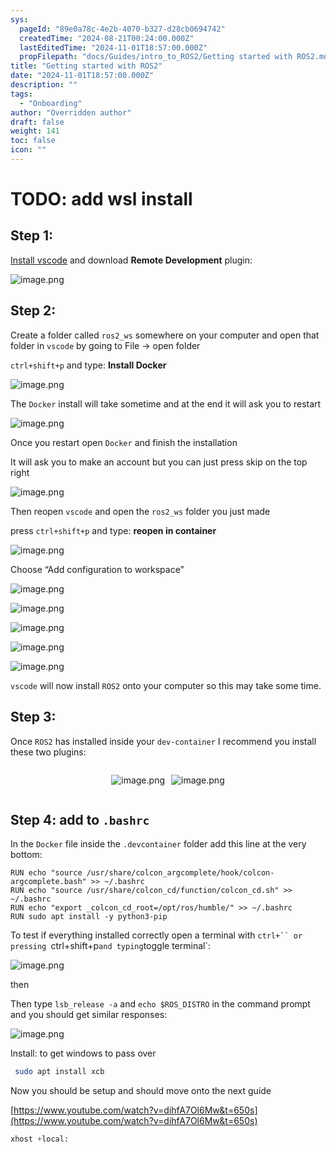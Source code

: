 ```yaml
---
sys:
  pageId: "89e0a78c-4e2b-4070-b327-d28cb0694742"
  createdTime: "2024-08-21T00:24:00.000Z"
  lastEditedTime: "2024-11-01T18:57:00.000Z"
  propFilepath: "docs/Guides/intro_to_ROS2/Getting started with ROS2.md"
title: "Getting started with ROS2"
date: "2024-11-01T18:57:00.000Z"
description: ""
tags:
  - "Onboarding"
author: "Overridden author"
draft: false
weight: 141
toc: false
icon: ""
---
```


# TODO: add wsl install

## Step 1:

[Install vscode](https://code.visualstudio.com/download) and download **Remote Development** plugin:

![image.png](https://prod-files-secure.s3.us-west-2.amazonaws.com/d518164a-d88e-44d1-a4ee-3adb3bd8bce0/efb52993-1881-4a40-b95e-6f020334f022/image.png?X-Amz-Algorithm=AWS4-HMAC-SHA256&X-Amz-Content-Sha256=UNSIGNED-PAYLOAD&X-Amz-Credential=ASIAZI2LB466RP6ZZ5BA%2F20250203%2Fus-west-2%2Fs3%2Faws4_request&X-Amz-Date=20250203T110151Z&X-Amz-Expires=3600&X-Amz-Security-Token=IQoJb3JpZ2luX2VjEPv%2F%2F%2F%2F%2F%2F%2F%2F%2F%2FwEaCXVzLXdlc3QtMiJGMEQCIAPuGkU8zknwC4fDeGz9qPnr9pHtHTwjn1dDLqtUmBQqAiBEgZ587u873pVkFkg7u2GgrMBUrzbXHt2I94KoTi6DaCr%2FAwgUEAAaDDYzNzQyMzE4MzgwNSIMUGxFV8u0%2BlTs%2FawGKtwDNs7G8iusqe3LfbgPXcznpkhUns6EcAQzzsBwBiw59YFmGwW%2BRuGNmzkR%2BFuXA2dN5Jq%2BX3CFdntTEKKfsy6w0LOSkkxnFzLUT%2FF%2BMMFEJWwTYqxRlChpgilLKnaoFrI23RGS8gKMN0BoFjO7JoR4RRjcZhamLAUFdYOGv2Yp49pAQFln4umkYn5xZGMzDIS0IZBSyrws2gI%2B0FWSS5GR1UykcqVP0%2Fc7I%2FOrUn7f9O4smS3AAUK8xeCLHcv9ZMYtxm7bVfQCKU6ieYklB7uNo5r6MqVEeS1mvvWZYGm1RcBHtM39Sb3wB%2FAbVBHSfmpAgh4sqxbr5ChtK3pNCK1M5ooD0ewI9MHuzb5c7InrJXERBsXZDBFSG%2BfCmA6NTxmCB7mNesKKIaANjOp96Uv4hxo3e6cxfNykLH7b47CZwtOyKY7ujOoi6t0aqoyxJ6MbQVU%2BQCxYq%2BZU88G6mH5hz4rtDPodd%2FUGzbQNk8rDP66Wx%2F5CPzlfSkysjSz53IRvhfIePVoXJ33XbKbDM0KvhND6ZXlrg10C2KjpQy%2Bxi%2Bjrmk9klR1BePhVUWBupaP5XkYgnYRY0NqxZpSg5cAu%2Bp72Ycb0n%2FsnnE3DIYOzK5yFRY2gtHnmWDGXXrcw6raCvQY6pgGnkwhTMW%2FmTBCLuowIOjb1eS6hyfwMsGz9VOxM2Rw4FG2zo2mNF3hXzU36zmtoMRWpaQovV%2BpPUxShYUmjjIvWn8e9uHtgLXSTMrMbXHvgmsjS8SqLJqh4Gn259CA7dMDOYxZvDNShbxz0IH3iaHMLzxmhJqzSsKHU4CzZWI9aGHumOLcxtSGMg0Zjarzp2L0edpjRXgTbae%2F4V8Rtho9GAp86fPSm&X-Amz-Signature=d3cd91b77b52e04fa98c24f84204a96ac8599c0d5caa415c2062604c89b9b7f0&X-Amz-SignedHeaders=host&x-id=GetObject)

## Step 2:

Create a folder called `ros2_ws` somewhere on your computer and open that folder in `vscode` by going to File → open folder 

`ctrl+shift+p` and type: **Install Docker**

![image.png](https://prod-files-secure.s3.us-west-2.amazonaws.com/d518164a-d88e-44d1-a4ee-3adb3bd8bce0/2269dc0e-1cd5-47ff-bceb-c04ad9b2eab0/image.png?X-Amz-Algorithm=AWS4-HMAC-SHA256&X-Amz-Content-Sha256=UNSIGNED-PAYLOAD&X-Amz-Credential=ASIAZI2LB466RP6ZZ5BA%2F20250203%2Fus-west-2%2Fs3%2Faws4_request&X-Amz-Date=20250203T110151Z&X-Amz-Expires=3600&X-Amz-Security-Token=IQoJb3JpZ2luX2VjEPv%2F%2F%2F%2F%2F%2F%2F%2F%2F%2FwEaCXVzLXdlc3QtMiJGMEQCIAPuGkU8zknwC4fDeGz9qPnr9pHtHTwjn1dDLqtUmBQqAiBEgZ587u873pVkFkg7u2GgrMBUrzbXHt2I94KoTi6DaCr%2FAwgUEAAaDDYzNzQyMzE4MzgwNSIMUGxFV8u0%2BlTs%2FawGKtwDNs7G8iusqe3LfbgPXcznpkhUns6EcAQzzsBwBiw59YFmGwW%2BRuGNmzkR%2BFuXA2dN5Jq%2BX3CFdntTEKKfsy6w0LOSkkxnFzLUT%2FF%2BMMFEJWwTYqxRlChpgilLKnaoFrI23RGS8gKMN0BoFjO7JoR4RRjcZhamLAUFdYOGv2Yp49pAQFln4umkYn5xZGMzDIS0IZBSyrws2gI%2B0FWSS5GR1UykcqVP0%2Fc7I%2FOrUn7f9O4smS3AAUK8xeCLHcv9ZMYtxm7bVfQCKU6ieYklB7uNo5r6MqVEeS1mvvWZYGm1RcBHtM39Sb3wB%2FAbVBHSfmpAgh4sqxbr5ChtK3pNCK1M5ooD0ewI9MHuzb5c7InrJXERBsXZDBFSG%2BfCmA6NTxmCB7mNesKKIaANjOp96Uv4hxo3e6cxfNykLH7b47CZwtOyKY7ujOoi6t0aqoyxJ6MbQVU%2BQCxYq%2BZU88G6mH5hz4rtDPodd%2FUGzbQNk8rDP66Wx%2F5CPzlfSkysjSz53IRvhfIePVoXJ33XbKbDM0KvhND6ZXlrg10C2KjpQy%2Bxi%2Bjrmk9klR1BePhVUWBupaP5XkYgnYRY0NqxZpSg5cAu%2Bp72Ycb0n%2FsnnE3DIYOzK5yFRY2gtHnmWDGXXrcw6raCvQY6pgGnkwhTMW%2FmTBCLuowIOjb1eS6hyfwMsGz9VOxM2Rw4FG2zo2mNF3hXzU36zmtoMRWpaQovV%2BpPUxShYUmjjIvWn8e9uHtgLXSTMrMbXHvgmsjS8SqLJqh4Gn259CA7dMDOYxZvDNShbxz0IH3iaHMLzxmhJqzSsKHU4CzZWI9aGHumOLcxtSGMg0Zjarzp2L0edpjRXgTbae%2F4V8Rtho9GAp86fPSm&X-Amz-Signature=bca4ff0b98a63f0940b930b422aeb418efcc93d66444ed4a9dc1870e0e8d2828&X-Amz-SignedHeaders=host&x-id=GetObject)

The `Docker` install will take sometime and at the end it will ask you to restart

![image.png](https://prod-files-secure.s3.us-west-2.amazonaws.com/d518164a-d88e-44d1-a4ee-3adb3bd8bce0/ed233f78-be33-4b1f-b89c-9c346c0e961e/image.png?X-Amz-Algorithm=AWS4-HMAC-SHA256&X-Amz-Content-Sha256=UNSIGNED-PAYLOAD&X-Amz-Credential=ASIAZI2LB466RP6ZZ5BA%2F20250203%2Fus-west-2%2Fs3%2Faws4_request&X-Amz-Date=20250203T110151Z&X-Amz-Expires=3600&X-Amz-Security-Token=IQoJb3JpZ2luX2VjEPv%2F%2F%2F%2F%2F%2F%2F%2F%2F%2FwEaCXVzLXdlc3QtMiJGMEQCIAPuGkU8zknwC4fDeGz9qPnr9pHtHTwjn1dDLqtUmBQqAiBEgZ587u873pVkFkg7u2GgrMBUrzbXHt2I94KoTi6DaCr%2FAwgUEAAaDDYzNzQyMzE4MzgwNSIMUGxFV8u0%2BlTs%2FawGKtwDNs7G8iusqe3LfbgPXcznpkhUns6EcAQzzsBwBiw59YFmGwW%2BRuGNmzkR%2BFuXA2dN5Jq%2BX3CFdntTEKKfsy6w0LOSkkxnFzLUT%2FF%2BMMFEJWwTYqxRlChpgilLKnaoFrI23RGS8gKMN0BoFjO7JoR4RRjcZhamLAUFdYOGv2Yp49pAQFln4umkYn5xZGMzDIS0IZBSyrws2gI%2B0FWSS5GR1UykcqVP0%2Fc7I%2FOrUn7f9O4smS3AAUK8xeCLHcv9ZMYtxm7bVfQCKU6ieYklB7uNo5r6MqVEeS1mvvWZYGm1RcBHtM39Sb3wB%2FAbVBHSfmpAgh4sqxbr5ChtK3pNCK1M5ooD0ewI9MHuzb5c7InrJXERBsXZDBFSG%2BfCmA6NTxmCB7mNesKKIaANjOp96Uv4hxo3e6cxfNykLH7b47CZwtOyKY7ujOoi6t0aqoyxJ6MbQVU%2BQCxYq%2BZU88G6mH5hz4rtDPodd%2FUGzbQNk8rDP66Wx%2F5CPzlfSkysjSz53IRvhfIePVoXJ33XbKbDM0KvhND6ZXlrg10C2KjpQy%2Bxi%2Bjrmk9klR1BePhVUWBupaP5XkYgnYRY0NqxZpSg5cAu%2Bp72Ycb0n%2FsnnE3DIYOzK5yFRY2gtHnmWDGXXrcw6raCvQY6pgGnkwhTMW%2FmTBCLuowIOjb1eS6hyfwMsGz9VOxM2Rw4FG2zo2mNF3hXzU36zmtoMRWpaQovV%2BpPUxShYUmjjIvWn8e9uHtgLXSTMrMbXHvgmsjS8SqLJqh4Gn259CA7dMDOYxZvDNShbxz0IH3iaHMLzxmhJqzSsKHU4CzZWI9aGHumOLcxtSGMg0Zjarzp2L0edpjRXgTbae%2F4V8Rtho9GAp86fPSm&X-Amz-Signature=5cb273dc63710305e89ad88a776917c219e7faab9c4c489bb4dbff6f16820f97&X-Amz-SignedHeaders=host&x-id=GetObject)

Once you restart open `Docker` and finish the installation

It will ask you to make an account but you can just press skip on the top right

![image.png](https://prod-files-secure.s3.us-west-2.amazonaws.com/d518164a-d88e-44d1-a4ee-3adb3bd8bce0/21010ad9-1659-4fd9-9f59-9932a09b2a3d/image.png?X-Amz-Algorithm=AWS4-HMAC-SHA256&X-Amz-Content-Sha256=UNSIGNED-PAYLOAD&X-Amz-Credential=ASIAZI2LB466RP6ZZ5BA%2F20250203%2Fus-west-2%2Fs3%2Faws4_request&X-Amz-Date=20250203T110151Z&X-Amz-Expires=3600&X-Amz-Security-Token=IQoJb3JpZ2luX2VjEPv%2F%2F%2F%2F%2F%2F%2F%2F%2F%2FwEaCXVzLXdlc3QtMiJGMEQCIAPuGkU8zknwC4fDeGz9qPnr9pHtHTwjn1dDLqtUmBQqAiBEgZ587u873pVkFkg7u2GgrMBUrzbXHt2I94KoTi6DaCr%2FAwgUEAAaDDYzNzQyMzE4MzgwNSIMUGxFV8u0%2BlTs%2FawGKtwDNs7G8iusqe3LfbgPXcznpkhUns6EcAQzzsBwBiw59YFmGwW%2BRuGNmzkR%2BFuXA2dN5Jq%2BX3CFdntTEKKfsy6w0LOSkkxnFzLUT%2FF%2BMMFEJWwTYqxRlChpgilLKnaoFrI23RGS8gKMN0BoFjO7JoR4RRjcZhamLAUFdYOGv2Yp49pAQFln4umkYn5xZGMzDIS0IZBSyrws2gI%2B0FWSS5GR1UykcqVP0%2Fc7I%2FOrUn7f9O4smS3AAUK8xeCLHcv9ZMYtxm7bVfQCKU6ieYklB7uNo5r6MqVEeS1mvvWZYGm1RcBHtM39Sb3wB%2FAbVBHSfmpAgh4sqxbr5ChtK3pNCK1M5ooD0ewI9MHuzb5c7InrJXERBsXZDBFSG%2BfCmA6NTxmCB7mNesKKIaANjOp96Uv4hxo3e6cxfNykLH7b47CZwtOyKY7ujOoi6t0aqoyxJ6MbQVU%2BQCxYq%2BZU88G6mH5hz4rtDPodd%2FUGzbQNk8rDP66Wx%2F5CPzlfSkysjSz53IRvhfIePVoXJ33XbKbDM0KvhND6ZXlrg10C2KjpQy%2Bxi%2Bjrmk9klR1BePhVUWBupaP5XkYgnYRY0NqxZpSg5cAu%2Bp72Ycb0n%2FsnnE3DIYOzK5yFRY2gtHnmWDGXXrcw6raCvQY6pgGnkwhTMW%2FmTBCLuowIOjb1eS6hyfwMsGz9VOxM2Rw4FG2zo2mNF3hXzU36zmtoMRWpaQovV%2BpPUxShYUmjjIvWn8e9uHtgLXSTMrMbXHvgmsjS8SqLJqh4Gn259CA7dMDOYxZvDNShbxz0IH3iaHMLzxmhJqzSsKHU4CzZWI9aGHumOLcxtSGMg0Zjarzp2L0edpjRXgTbae%2F4V8Rtho9GAp86fPSm&X-Amz-Signature=bc60af27531266c327df9a6f4f8c31e823ee8a26f366520412549a3f899d0a8c&X-Amz-SignedHeaders=host&x-id=GetObject)

Then reopen `vscode` and open the `ros2_ws` folder you just made

press `ctrl+shift+p` and type: **reopen in container**

![image.png](https://prod-files-secure.s3.us-west-2.amazonaws.com/d518164a-d88e-44d1-a4ee-3adb3bd8bce0/4e93b8c2-41ad-488c-8095-c74205196118/image.png?X-Amz-Algorithm=AWS4-HMAC-SHA256&X-Amz-Content-Sha256=UNSIGNED-PAYLOAD&X-Amz-Credential=ASIAZI2LB466RP6ZZ5BA%2F20250203%2Fus-west-2%2Fs3%2Faws4_request&X-Amz-Date=20250203T110151Z&X-Amz-Expires=3600&X-Amz-Security-Token=IQoJb3JpZ2luX2VjEPv%2F%2F%2F%2F%2F%2F%2F%2F%2F%2FwEaCXVzLXdlc3QtMiJGMEQCIAPuGkU8zknwC4fDeGz9qPnr9pHtHTwjn1dDLqtUmBQqAiBEgZ587u873pVkFkg7u2GgrMBUrzbXHt2I94KoTi6DaCr%2FAwgUEAAaDDYzNzQyMzE4MzgwNSIMUGxFV8u0%2BlTs%2FawGKtwDNs7G8iusqe3LfbgPXcznpkhUns6EcAQzzsBwBiw59YFmGwW%2BRuGNmzkR%2BFuXA2dN5Jq%2BX3CFdntTEKKfsy6w0LOSkkxnFzLUT%2FF%2BMMFEJWwTYqxRlChpgilLKnaoFrI23RGS8gKMN0BoFjO7JoR4RRjcZhamLAUFdYOGv2Yp49pAQFln4umkYn5xZGMzDIS0IZBSyrws2gI%2B0FWSS5GR1UykcqVP0%2Fc7I%2FOrUn7f9O4smS3AAUK8xeCLHcv9ZMYtxm7bVfQCKU6ieYklB7uNo5r6MqVEeS1mvvWZYGm1RcBHtM39Sb3wB%2FAbVBHSfmpAgh4sqxbr5ChtK3pNCK1M5ooD0ewI9MHuzb5c7InrJXERBsXZDBFSG%2BfCmA6NTxmCB7mNesKKIaANjOp96Uv4hxo3e6cxfNykLH7b47CZwtOyKY7ujOoi6t0aqoyxJ6MbQVU%2BQCxYq%2BZU88G6mH5hz4rtDPodd%2FUGzbQNk8rDP66Wx%2F5CPzlfSkysjSz53IRvhfIePVoXJ33XbKbDM0KvhND6ZXlrg10C2KjpQy%2Bxi%2Bjrmk9klR1BePhVUWBupaP5XkYgnYRY0NqxZpSg5cAu%2Bp72Ycb0n%2FsnnE3DIYOzK5yFRY2gtHnmWDGXXrcw6raCvQY6pgGnkwhTMW%2FmTBCLuowIOjb1eS6hyfwMsGz9VOxM2Rw4FG2zo2mNF3hXzU36zmtoMRWpaQovV%2BpPUxShYUmjjIvWn8e9uHtgLXSTMrMbXHvgmsjS8SqLJqh4Gn259CA7dMDOYxZvDNShbxz0IH3iaHMLzxmhJqzSsKHU4CzZWI9aGHumOLcxtSGMg0Zjarzp2L0edpjRXgTbae%2F4V8Rtho9GAp86fPSm&X-Amz-Signature=dc6afc6cfe0254a43b890a2608a64876d177d923ab36fd2fb2c032dbfd816ec2&X-Amz-SignedHeaders=host&x-id=GetObject)

Choose “Add configuration to workspace”

![image.png](https://prod-files-secure.s3.us-west-2.amazonaws.com/d518164a-d88e-44d1-a4ee-3adb3bd8bce0/9560b282-5060-4989-ba37-97e7b2c22476/image.png?X-Amz-Algorithm=AWS4-HMAC-SHA256&X-Amz-Content-Sha256=UNSIGNED-PAYLOAD&X-Amz-Credential=ASIAZI2LB466RP6ZZ5BA%2F20250203%2Fus-west-2%2Fs3%2Faws4_request&X-Amz-Date=20250203T110151Z&X-Amz-Expires=3600&X-Amz-Security-Token=IQoJb3JpZ2luX2VjEPv%2F%2F%2F%2F%2F%2F%2F%2F%2F%2FwEaCXVzLXdlc3QtMiJGMEQCIAPuGkU8zknwC4fDeGz9qPnr9pHtHTwjn1dDLqtUmBQqAiBEgZ587u873pVkFkg7u2GgrMBUrzbXHt2I94KoTi6DaCr%2FAwgUEAAaDDYzNzQyMzE4MzgwNSIMUGxFV8u0%2BlTs%2FawGKtwDNs7G8iusqe3LfbgPXcznpkhUns6EcAQzzsBwBiw59YFmGwW%2BRuGNmzkR%2BFuXA2dN5Jq%2BX3CFdntTEKKfsy6w0LOSkkxnFzLUT%2FF%2BMMFEJWwTYqxRlChpgilLKnaoFrI23RGS8gKMN0BoFjO7JoR4RRjcZhamLAUFdYOGv2Yp49pAQFln4umkYn5xZGMzDIS0IZBSyrws2gI%2B0FWSS5GR1UykcqVP0%2Fc7I%2FOrUn7f9O4smS3AAUK8xeCLHcv9ZMYtxm7bVfQCKU6ieYklB7uNo5r6MqVEeS1mvvWZYGm1RcBHtM39Sb3wB%2FAbVBHSfmpAgh4sqxbr5ChtK3pNCK1M5ooD0ewI9MHuzb5c7InrJXERBsXZDBFSG%2BfCmA6NTxmCB7mNesKKIaANjOp96Uv4hxo3e6cxfNykLH7b47CZwtOyKY7ujOoi6t0aqoyxJ6MbQVU%2BQCxYq%2BZU88G6mH5hz4rtDPodd%2FUGzbQNk8rDP66Wx%2F5CPzlfSkysjSz53IRvhfIePVoXJ33XbKbDM0KvhND6ZXlrg10C2KjpQy%2Bxi%2Bjrmk9klR1BePhVUWBupaP5XkYgnYRY0NqxZpSg5cAu%2Bp72Ycb0n%2FsnnE3DIYOzK5yFRY2gtHnmWDGXXrcw6raCvQY6pgGnkwhTMW%2FmTBCLuowIOjb1eS6hyfwMsGz9VOxM2Rw4FG2zo2mNF3hXzU36zmtoMRWpaQovV%2BpPUxShYUmjjIvWn8e9uHtgLXSTMrMbXHvgmsjS8SqLJqh4Gn259CA7dMDOYxZvDNShbxz0IH3iaHMLzxmhJqzSsKHU4CzZWI9aGHumOLcxtSGMg0Zjarzp2L0edpjRXgTbae%2F4V8Rtho9GAp86fPSm&X-Amz-Signature=d1fb095fe3066a399d22ac9804f1ba4fd628333198375e99cb4c1aadeaa27bbf&X-Amz-SignedHeaders=host&x-id=GetObject)

![image.png](https://prod-files-secure.s3.us-west-2.amazonaws.com/d518164a-d88e-44d1-a4ee-3adb3bd8bce0/2ee63f81-886b-48e8-a553-dc6e5eac99e4/image.png?X-Amz-Algorithm=AWS4-HMAC-SHA256&X-Amz-Content-Sha256=UNSIGNED-PAYLOAD&X-Amz-Credential=ASIAZI2LB466RP6ZZ5BA%2F20250203%2Fus-west-2%2Fs3%2Faws4_request&X-Amz-Date=20250203T110151Z&X-Amz-Expires=3600&X-Amz-Security-Token=IQoJb3JpZ2luX2VjEPv%2F%2F%2F%2F%2F%2F%2F%2F%2F%2FwEaCXVzLXdlc3QtMiJGMEQCIAPuGkU8zknwC4fDeGz9qPnr9pHtHTwjn1dDLqtUmBQqAiBEgZ587u873pVkFkg7u2GgrMBUrzbXHt2I94KoTi6DaCr%2FAwgUEAAaDDYzNzQyMzE4MzgwNSIMUGxFV8u0%2BlTs%2FawGKtwDNs7G8iusqe3LfbgPXcznpkhUns6EcAQzzsBwBiw59YFmGwW%2BRuGNmzkR%2BFuXA2dN5Jq%2BX3CFdntTEKKfsy6w0LOSkkxnFzLUT%2FF%2BMMFEJWwTYqxRlChpgilLKnaoFrI23RGS8gKMN0BoFjO7JoR4RRjcZhamLAUFdYOGv2Yp49pAQFln4umkYn5xZGMzDIS0IZBSyrws2gI%2B0FWSS5GR1UykcqVP0%2Fc7I%2FOrUn7f9O4smS3AAUK8xeCLHcv9ZMYtxm7bVfQCKU6ieYklB7uNo5r6MqVEeS1mvvWZYGm1RcBHtM39Sb3wB%2FAbVBHSfmpAgh4sqxbr5ChtK3pNCK1M5ooD0ewI9MHuzb5c7InrJXERBsXZDBFSG%2BfCmA6NTxmCB7mNesKKIaANjOp96Uv4hxo3e6cxfNykLH7b47CZwtOyKY7ujOoi6t0aqoyxJ6MbQVU%2BQCxYq%2BZU88G6mH5hz4rtDPodd%2FUGzbQNk8rDP66Wx%2F5CPzlfSkysjSz53IRvhfIePVoXJ33XbKbDM0KvhND6ZXlrg10C2KjpQy%2Bxi%2Bjrmk9klR1BePhVUWBupaP5XkYgnYRY0NqxZpSg5cAu%2Bp72Ycb0n%2FsnnE3DIYOzK5yFRY2gtHnmWDGXXrcw6raCvQY6pgGnkwhTMW%2FmTBCLuowIOjb1eS6hyfwMsGz9VOxM2Rw4FG2zo2mNF3hXzU36zmtoMRWpaQovV%2BpPUxShYUmjjIvWn8e9uHtgLXSTMrMbXHvgmsjS8SqLJqh4Gn259CA7dMDOYxZvDNShbxz0IH3iaHMLzxmhJqzSsKHU4CzZWI9aGHumOLcxtSGMg0Zjarzp2L0edpjRXgTbae%2F4V8Rtho9GAp86fPSm&X-Amz-Signature=89e30ae474f53d5d0c8dff26392709ce1c6cc26741ca6018a442c28bb9994824&X-Amz-SignedHeaders=host&x-id=GetObject)

![image.png](https://prod-files-secure.s3.us-west-2.amazonaws.com/d518164a-d88e-44d1-a4ee-3adb3bd8bce0/ae1580b2-b048-407e-aed9-b584224a7a04/image.png?X-Amz-Algorithm=AWS4-HMAC-SHA256&X-Amz-Content-Sha256=UNSIGNED-PAYLOAD&X-Amz-Credential=ASIAZI2LB466RP6ZZ5BA%2F20250203%2Fus-west-2%2Fs3%2Faws4_request&X-Amz-Date=20250203T110151Z&X-Amz-Expires=3600&X-Amz-Security-Token=IQoJb3JpZ2luX2VjEPv%2F%2F%2F%2F%2F%2F%2F%2F%2F%2FwEaCXVzLXdlc3QtMiJGMEQCIAPuGkU8zknwC4fDeGz9qPnr9pHtHTwjn1dDLqtUmBQqAiBEgZ587u873pVkFkg7u2GgrMBUrzbXHt2I94KoTi6DaCr%2FAwgUEAAaDDYzNzQyMzE4MzgwNSIMUGxFV8u0%2BlTs%2FawGKtwDNs7G8iusqe3LfbgPXcznpkhUns6EcAQzzsBwBiw59YFmGwW%2BRuGNmzkR%2BFuXA2dN5Jq%2BX3CFdntTEKKfsy6w0LOSkkxnFzLUT%2FF%2BMMFEJWwTYqxRlChpgilLKnaoFrI23RGS8gKMN0BoFjO7JoR4RRjcZhamLAUFdYOGv2Yp49pAQFln4umkYn5xZGMzDIS0IZBSyrws2gI%2B0FWSS5GR1UykcqVP0%2Fc7I%2FOrUn7f9O4smS3AAUK8xeCLHcv9ZMYtxm7bVfQCKU6ieYklB7uNo5r6MqVEeS1mvvWZYGm1RcBHtM39Sb3wB%2FAbVBHSfmpAgh4sqxbr5ChtK3pNCK1M5ooD0ewI9MHuzb5c7InrJXERBsXZDBFSG%2BfCmA6NTxmCB7mNesKKIaANjOp96Uv4hxo3e6cxfNykLH7b47CZwtOyKY7ujOoi6t0aqoyxJ6MbQVU%2BQCxYq%2BZU88G6mH5hz4rtDPodd%2FUGzbQNk8rDP66Wx%2F5CPzlfSkysjSz53IRvhfIePVoXJ33XbKbDM0KvhND6ZXlrg10C2KjpQy%2Bxi%2Bjrmk9klR1BePhVUWBupaP5XkYgnYRY0NqxZpSg5cAu%2Bp72Ycb0n%2FsnnE3DIYOzK5yFRY2gtHnmWDGXXrcw6raCvQY6pgGnkwhTMW%2FmTBCLuowIOjb1eS6hyfwMsGz9VOxM2Rw4FG2zo2mNF3hXzU36zmtoMRWpaQovV%2BpPUxShYUmjjIvWn8e9uHtgLXSTMrMbXHvgmsjS8SqLJqh4Gn259CA7dMDOYxZvDNShbxz0IH3iaHMLzxmhJqzSsKHU4CzZWI9aGHumOLcxtSGMg0Zjarzp2L0edpjRXgTbae%2F4V8Rtho9GAp86fPSm&X-Amz-Signature=3bdc0e3332ff5367b18664071eadb113d6d0886ea6a9595d3d0250b5953cb53d&X-Amz-SignedHeaders=host&x-id=GetObject)

![image.png](https://prod-files-secure.s3.us-west-2.amazonaws.com/d518164a-d88e-44d1-a4ee-3adb3bd8bce0/53255b28-f75e-430f-b9e3-c0ac8577e42b/image.png?X-Amz-Algorithm=AWS4-HMAC-SHA256&X-Amz-Content-Sha256=UNSIGNED-PAYLOAD&X-Amz-Credential=ASIAZI2LB466RP6ZZ5BA%2F20250203%2Fus-west-2%2Fs3%2Faws4_request&X-Amz-Date=20250203T110151Z&X-Amz-Expires=3600&X-Amz-Security-Token=IQoJb3JpZ2luX2VjEPv%2F%2F%2F%2F%2F%2F%2F%2F%2F%2FwEaCXVzLXdlc3QtMiJGMEQCIAPuGkU8zknwC4fDeGz9qPnr9pHtHTwjn1dDLqtUmBQqAiBEgZ587u873pVkFkg7u2GgrMBUrzbXHt2I94KoTi6DaCr%2FAwgUEAAaDDYzNzQyMzE4MzgwNSIMUGxFV8u0%2BlTs%2FawGKtwDNs7G8iusqe3LfbgPXcznpkhUns6EcAQzzsBwBiw59YFmGwW%2BRuGNmzkR%2BFuXA2dN5Jq%2BX3CFdntTEKKfsy6w0LOSkkxnFzLUT%2FF%2BMMFEJWwTYqxRlChpgilLKnaoFrI23RGS8gKMN0BoFjO7JoR4RRjcZhamLAUFdYOGv2Yp49pAQFln4umkYn5xZGMzDIS0IZBSyrws2gI%2B0FWSS5GR1UykcqVP0%2Fc7I%2FOrUn7f9O4smS3AAUK8xeCLHcv9ZMYtxm7bVfQCKU6ieYklB7uNo5r6MqVEeS1mvvWZYGm1RcBHtM39Sb3wB%2FAbVBHSfmpAgh4sqxbr5ChtK3pNCK1M5ooD0ewI9MHuzb5c7InrJXERBsXZDBFSG%2BfCmA6NTxmCB7mNesKKIaANjOp96Uv4hxo3e6cxfNykLH7b47CZwtOyKY7ujOoi6t0aqoyxJ6MbQVU%2BQCxYq%2BZU88G6mH5hz4rtDPodd%2FUGzbQNk8rDP66Wx%2F5CPzlfSkysjSz53IRvhfIePVoXJ33XbKbDM0KvhND6ZXlrg10C2KjpQy%2Bxi%2Bjrmk9klR1BePhVUWBupaP5XkYgnYRY0NqxZpSg5cAu%2Bp72Ycb0n%2FsnnE3DIYOzK5yFRY2gtHnmWDGXXrcw6raCvQY6pgGnkwhTMW%2FmTBCLuowIOjb1eS6hyfwMsGz9VOxM2Rw4FG2zo2mNF3hXzU36zmtoMRWpaQovV%2BpPUxShYUmjjIvWn8e9uHtgLXSTMrMbXHvgmsjS8SqLJqh4Gn259CA7dMDOYxZvDNShbxz0IH3iaHMLzxmhJqzSsKHU4CzZWI9aGHumOLcxtSGMg0Zjarzp2L0edpjRXgTbae%2F4V8Rtho9GAp86fPSm&X-Amz-Signature=f94d64c3138427a5ea8cdfd2a3f30ec4f4b91f6a7530f314a19cc18fd871bd71&X-Amz-SignedHeaders=host&x-id=GetObject)

![image.png](https://prod-files-secure.s3.us-west-2.amazonaws.com/d518164a-d88e-44d1-a4ee-3adb3bd8bce0/7c562767-5af9-4ffb-97d1-327bcdf4ee00/image.png?X-Amz-Algorithm=AWS4-HMAC-SHA256&X-Amz-Content-Sha256=UNSIGNED-PAYLOAD&X-Amz-Credential=ASIAZI2LB466RP6ZZ5BA%2F20250203%2Fus-west-2%2Fs3%2Faws4_request&X-Amz-Date=20250203T110151Z&X-Amz-Expires=3600&X-Amz-Security-Token=IQoJb3JpZ2luX2VjEPv%2F%2F%2F%2F%2F%2F%2F%2F%2F%2FwEaCXVzLXdlc3QtMiJGMEQCIAPuGkU8zknwC4fDeGz9qPnr9pHtHTwjn1dDLqtUmBQqAiBEgZ587u873pVkFkg7u2GgrMBUrzbXHt2I94KoTi6DaCr%2FAwgUEAAaDDYzNzQyMzE4MzgwNSIMUGxFV8u0%2BlTs%2FawGKtwDNs7G8iusqe3LfbgPXcznpkhUns6EcAQzzsBwBiw59YFmGwW%2BRuGNmzkR%2BFuXA2dN5Jq%2BX3CFdntTEKKfsy6w0LOSkkxnFzLUT%2FF%2BMMFEJWwTYqxRlChpgilLKnaoFrI23RGS8gKMN0BoFjO7JoR4RRjcZhamLAUFdYOGv2Yp49pAQFln4umkYn5xZGMzDIS0IZBSyrws2gI%2B0FWSS5GR1UykcqVP0%2Fc7I%2FOrUn7f9O4smS3AAUK8xeCLHcv9ZMYtxm7bVfQCKU6ieYklB7uNo5r6MqVEeS1mvvWZYGm1RcBHtM39Sb3wB%2FAbVBHSfmpAgh4sqxbr5ChtK3pNCK1M5ooD0ewI9MHuzb5c7InrJXERBsXZDBFSG%2BfCmA6NTxmCB7mNesKKIaANjOp96Uv4hxo3e6cxfNykLH7b47CZwtOyKY7ujOoi6t0aqoyxJ6MbQVU%2BQCxYq%2BZU88G6mH5hz4rtDPodd%2FUGzbQNk8rDP66Wx%2F5CPzlfSkysjSz53IRvhfIePVoXJ33XbKbDM0KvhND6ZXlrg10C2KjpQy%2Bxi%2Bjrmk9klR1BePhVUWBupaP5XkYgnYRY0NqxZpSg5cAu%2Bp72Ycb0n%2FsnnE3DIYOzK5yFRY2gtHnmWDGXXrcw6raCvQY6pgGnkwhTMW%2FmTBCLuowIOjb1eS6hyfwMsGz9VOxM2Rw4FG2zo2mNF3hXzU36zmtoMRWpaQovV%2BpPUxShYUmjjIvWn8e9uHtgLXSTMrMbXHvgmsjS8SqLJqh4Gn259CA7dMDOYxZvDNShbxz0IH3iaHMLzxmhJqzSsKHU4CzZWI9aGHumOLcxtSGMg0Zjarzp2L0edpjRXgTbae%2F4V8Rtho9GAp86fPSm&X-Amz-Signature=413a0d47ff77515e9e0454c1698f9b102bf6277f0906fd0752ff9f243676edbc&X-Amz-SignedHeaders=host&x-id=GetObject)

`vscode` will now install `ROS2` onto your computer so this may take some time.

## Step 3:

Once `ROS2` has installed inside your `dev-container` I recommend you install these two plugins:

<div style="display: flex;flex-direction: row; column-gap:10px; max-width: 630px;justify-content: center;">
<div>

![image.png](https://prod-files-secure.s3.us-west-2.amazonaws.com/d518164a-d88e-44d1-a4ee-3adb3bd8bce0/3fc3d550-5a54-4ba1-ba6b-faa01cdb7369/image.png?X-Amz-Algorithm=AWS4-HMAC-SHA256&X-Amz-Content-Sha256=UNSIGNED-PAYLOAD&X-Amz-Credential=ASIAZI2LB4665VB2DXKW%2F20250203%2Fus-west-2%2Fs3%2Faws4_request&X-Amz-Date=20250203T110153Z&X-Amz-Expires=3600&X-Amz-Security-Token=IQoJb3JpZ2luX2VjEPv%2F%2F%2F%2F%2F%2F%2F%2F%2F%2FwEaCXVzLXdlc3QtMiJHMEUCICc5v0Gy9U%2BsEb5KQWOw7WiDwT0JidJg%2FVaQD9l9b5YZAiEAgswVZBvSd%2FJi6L7nPDjzeo7SsjXqfubSvSKcQxZjLhgq%2FwMIFBAAGgw2Mzc0MjMxODM4MDUiDFLcCDxnxcPcIQ%2F85yrcA9Q7eE%2FvMmRWPYUWsys43muu%2F21lWHmYImHpleWNvBXPo76%2FTzos4GRqG8wY8Bbmc0DBkFO7mVaN1EuA%2BIN41fzS6WeqCRcTkXE1CzqXT5CBPknPk3CMLUJsNJwlySJ2SU7Q0cRYDYegzkPzJpO%2FmCeuYIErd0NdyApg3URs0MlKjt%2FAeiCgB7Hq8JHhTQF8rzOIrBXCqF5q4yuoQQxpbNKzISs2Ecy%2BTHp9pTh8rrf2KRnjGR%2FaJ7v0ClH5S4HfYL4THXcAXCND%2ByfRhymYt%2Boz4cdCWyxiX%2F2qVIT9hrjDMmCiG1cVwBCbDVs0FHSO71gyhblLGlOwgnovq8r9XYy7Bqn7xnihoKY9ePbneUKP9yX0pX16RWb2kD%2BCcbu0iHOEOVcsSjIgNV5GhWosWFsQkTA9b%2BFcWDW2YIVd%2BMAQnGrPViWvY63tbX9XNQuOVpzaQAjjkOO89gh%2Fn%2Bdz9LPefM3d47yk92gyI%2BxKQevTm%2BEn0nNh4M50HY8aM%2FAGRdnLRZL02aU%2FVzqOGVAvDCHSCPC82ylerUkvYMXTWeblQ4CdlBtX4PyohpnuVso84QulbbQB7gcnf5lmoUlCcraek6hgAmoMimCb6zb9%2FArzlD0xXVknn5XZkV2ZMJ62gr0GOqUB6qa0zfwwIbdJ226OuTDLgvo0NdcydyjMjuG%2Bvb0TB91sFm%2FZdlFcG0RRdTKLIuhOgCQw%2FEk1D2dH2ogNKWE3Tzha7oQH0PYc%2Flc7n56d9g%2FyiZlBcuUZrkXpt8jxGKWDO8WXxsN6bJTcq1oYc0aEjBr15QFKjx7q%2FrM7G3UazEsNsoVhm3L6Jh1jODP4xD4H6TuFp9Iw8fA%2BZisW0R4LsOOolDVJ&X-Amz-Signature=c7a14f1543ca7b9760e03969821a0597e8d39256680c3d5942316257477ff8a6&X-Amz-SignedHeaders=host&x-id=GetObject)

</div>
<div>

![image.png](https://prod-files-secure.s3.us-west-2.amazonaws.com/d518164a-d88e-44d1-a4ee-3adb3bd8bce0/d994cc66-13c2-4093-a5a3-f84cf4601a82/image.png?X-Amz-Algorithm=AWS4-HMAC-SHA256&X-Amz-Content-Sha256=UNSIGNED-PAYLOAD&X-Amz-Credential=ASIAZI2LB4666TYDU23F%2F20250203%2Fus-west-2%2Fs3%2Faws4_request&X-Amz-Date=20250203T110154Z&X-Amz-Expires=3600&X-Amz-Security-Token=IQoJb3JpZ2luX2VjEPv%2F%2F%2F%2F%2F%2F%2F%2F%2F%2FwEaCXVzLXdlc3QtMiJIMEYCIQDbCrbEOC9HcMS5yhNy7fBvvSX98%2Fzh4VkqjEVS3QsFOQIhAOYuFdAvhv%2FGGwZHu8DQcmyGnvGjciaPt2WAP8FJ8ZVXKv8DCBQQABoMNjM3NDIzMTgzODA1Igy7f9lD%2BrINCWoASUsq3AP1D7buUZLFbHvdd%2BLZ9pKw%2BWEek1u4UB8LGoSrinR77IOQkGMKGFHvUvPzp6Zeg5VykgXUa5KNUy4Jn322B8tRViGPljzueY%2FQQiQooOdnpdR6B4eJQPuVfO0qId0GCtn2tLP6m7I0SqZfQcxL97mo69M1mb03eV9sU9MemOlWaAptogxYL7AwgE3icHnR1Jm2NKLQLCxJb8d%2BkvurCsnKymutlNGdfQ9n13kAdzn%2BbLZ6TjS9GTu2fqlCqvxYLzWhUvy9G%2Fm83sFn6xUXEjbKREaHg3THVQwxHy9gr6EO0AqL8C1YJn55q9OSfMI%2FDN4SvHByyXsGW3nR0DK27IaoL0pkCdE1gEJcFvPhIFfaJJVGUO53nH6tyvm4dlf6durIMZZ4964sC%2Fs2awJJ5OQ7x%2Fbp9chsUYPXShqww0ZRpXz4DpKhccznOkECnvfdv9DsQ%2FJzrHs7xV6O4n9%2FLG7LSWFKgc0SEf%2Bf%2FvegGX0udImTpcz6WoCGQ9YcvokDLmIkpHeeELs%2BxU9qgj7P2JIJeVjLvUXPO2znauRI0kBmt6qs1KxLx7s7Vzu7wqp0xDwahZx%2BVtVhbVOZUnrK40SQNc6%2BUeqhErWGS%2FRX3HrWJZ4fcVtN1yQun7e0NjC2toK9BjqkAW2EZ7Qxq%2F2Uc9XhQutwzKOqvr4mx8Yh3ip%2BRscKmf2viT5vohFptwlZtyg28evOfjjWqjiKXf4c6Hg82rBA1AfATBgxuOwYLQVKLrUAODfRMf%2BJvDXnBCjqu4xg3Bl6I1gkp0dvrHPZp30eHa1KthZlPJXK3nx0yJmV5mmAHCUvuwF2n7PrLRH7Enhry9dRtKzQP6H7GsJYLYSd99XOq9WACHo1&X-Amz-Signature=99bf4f10285cb8d2a8ee8f1d52084158fe5a6bbea78792d9d1ec232285a57b78&X-Amz-SignedHeaders=host&x-id=GetObject)

</div>
</div>

## Step 4: add to `.bashrc`

In the `Docker` file inside the `.devcontainer` folder add this line at the very bottom: 

```docker
RUN echo "source /usr/share/colcon_argcomplete/hook/colcon-argcomplete.bash" >> ~/.bashrc
RUN echo "source /usr/share/colcon_cd/function/colcon_cd.sh" >> ~/.bashrc
RUN echo "export _colcon_cd_root=/opt/ros/humble/" >> ~/.bashrc
RUN sudo apt install -y python3-pip 
```

To test if everything installed correctly open a terminal with `ctrl+`` or pressing `ctrl+shift+p` and typing `toggle terminal`:

![image.png](https://prod-files-secure.s3.us-west-2.amazonaws.com/d518164a-d88e-44d1-a4ee-3adb3bd8bce0/6a4943d8-b04e-4c02-9a58-775f3384d1a5/image.png?X-Amz-Algorithm=AWS4-HMAC-SHA256&X-Amz-Content-Sha256=UNSIGNED-PAYLOAD&X-Amz-Credential=ASIAZI2LB466RP6ZZ5BA%2F20250203%2Fus-west-2%2Fs3%2Faws4_request&X-Amz-Date=20250203T110151Z&X-Amz-Expires=3600&X-Amz-Security-Token=IQoJb3JpZ2luX2VjEPv%2F%2F%2F%2F%2F%2F%2F%2F%2F%2FwEaCXVzLXdlc3QtMiJGMEQCIAPuGkU8zknwC4fDeGz9qPnr9pHtHTwjn1dDLqtUmBQqAiBEgZ587u873pVkFkg7u2GgrMBUrzbXHt2I94KoTi6DaCr%2FAwgUEAAaDDYzNzQyMzE4MzgwNSIMUGxFV8u0%2BlTs%2FawGKtwDNs7G8iusqe3LfbgPXcznpkhUns6EcAQzzsBwBiw59YFmGwW%2BRuGNmzkR%2BFuXA2dN5Jq%2BX3CFdntTEKKfsy6w0LOSkkxnFzLUT%2FF%2BMMFEJWwTYqxRlChpgilLKnaoFrI23RGS8gKMN0BoFjO7JoR4RRjcZhamLAUFdYOGv2Yp49pAQFln4umkYn5xZGMzDIS0IZBSyrws2gI%2B0FWSS5GR1UykcqVP0%2Fc7I%2FOrUn7f9O4smS3AAUK8xeCLHcv9ZMYtxm7bVfQCKU6ieYklB7uNo5r6MqVEeS1mvvWZYGm1RcBHtM39Sb3wB%2FAbVBHSfmpAgh4sqxbr5ChtK3pNCK1M5ooD0ewI9MHuzb5c7InrJXERBsXZDBFSG%2BfCmA6NTxmCB7mNesKKIaANjOp96Uv4hxo3e6cxfNykLH7b47CZwtOyKY7ujOoi6t0aqoyxJ6MbQVU%2BQCxYq%2BZU88G6mH5hz4rtDPodd%2FUGzbQNk8rDP66Wx%2F5CPzlfSkysjSz53IRvhfIePVoXJ33XbKbDM0KvhND6ZXlrg10C2KjpQy%2Bxi%2Bjrmk9klR1BePhVUWBupaP5XkYgnYRY0NqxZpSg5cAu%2Bp72Ycb0n%2FsnnE3DIYOzK5yFRY2gtHnmWDGXXrcw6raCvQY6pgGnkwhTMW%2FmTBCLuowIOjb1eS6hyfwMsGz9VOxM2Rw4FG2zo2mNF3hXzU36zmtoMRWpaQovV%2BpPUxShYUmjjIvWn8e9uHtgLXSTMrMbXHvgmsjS8SqLJqh4Gn259CA7dMDOYxZvDNShbxz0IH3iaHMLzxmhJqzSsKHU4CzZWI9aGHumOLcxtSGMg0Zjarzp2L0edpjRXgTbae%2F4V8Rtho9GAp86fPSm&X-Amz-Signature=a6d28f88774dd59c09495407fef69c700f0e53df42d38a7b34c1cbaecf629512&X-Amz-SignedHeaders=host&x-id=GetObject)

then 

Then type `lsb_release -a` and `echo $ROS_DISTRO` in the command prompt and you should get similar responses:

![image.png](https://prod-files-secure.s3.us-west-2.amazonaws.com/d518164a-d88e-44d1-a4ee-3adb3bd8bce0/3e635dec-a805-4e85-8b9e-d000e5b71a4e/image.png?X-Amz-Algorithm=AWS4-HMAC-SHA256&X-Amz-Content-Sha256=UNSIGNED-PAYLOAD&X-Amz-Credential=ASIAZI2LB466RP6ZZ5BA%2F20250203%2Fus-west-2%2Fs3%2Faws4_request&X-Amz-Date=20250203T110151Z&X-Amz-Expires=3600&X-Amz-Security-Token=IQoJb3JpZ2luX2VjEPv%2F%2F%2F%2F%2F%2F%2F%2F%2F%2FwEaCXVzLXdlc3QtMiJGMEQCIAPuGkU8zknwC4fDeGz9qPnr9pHtHTwjn1dDLqtUmBQqAiBEgZ587u873pVkFkg7u2GgrMBUrzbXHt2I94KoTi6DaCr%2FAwgUEAAaDDYzNzQyMzE4MzgwNSIMUGxFV8u0%2BlTs%2FawGKtwDNs7G8iusqe3LfbgPXcznpkhUns6EcAQzzsBwBiw59YFmGwW%2BRuGNmzkR%2BFuXA2dN5Jq%2BX3CFdntTEKKfsy6w0LOSkkxnFzLUT%2FF%2BMMFEJWwTYqxRlChpgilLKnaoFrI23RGS8gKMN0BoFjO7JoR4RRjcZhamLAUFdYOGv2Yp49pAQFln4umkYn5xZGMzDIS0IZBSyrws2gI%2B0FWSS5GR1UykcqVP0%2Fc7I%2FOrUn7f9O4smS3AAUK8xeCLHcv9ZMYtxm7bVfQCKU6ieYklB7uNo5r6MqVEeS1mvvWZYGm1RcBHtM39Sb3wB%2FAbVBHSfmpAgh4sqxbr5ChtK3pNCK1M5ooD0ewI9MHuzb5c7InrJXERBsXZDBFSG%2BfCmA6NTxmCB7mNesKKIaANjOp96Uv4hxo3e6cxfNykLH7b47CZwtOyKY7ujOoi6t0aqoyxJ6MbQVU%2BQCxYq%2BZU88G6mH5hz4rtDPodd%2FUGzbQNk8rDP66Wx%2F5CPzlfSkysjSz53IRvhfIePVoXJ33XbKbDM0KvhND6ZXlrg10C2KjpQy%2Bxi%2Bjrmk9klR1BePhVUWBupaP5XkYgnYRY0NqxZpSg5cAu%2Bp72Ycb0n%2FsnnE3DIYOzK5yFRY2gtHnmWDGXXrcw6raCvQY6pgGnkwhTMW%2FmTBCLuowIOjb1eS6hyfwMsGz9VOxM2Rw4FG2zo2mNF3hXzU36zmtoMRWpaQovV%2BpPUxShYUmjjIvWn8e9uHtgLXSTMrMbXHvgmsjS8SqLJqh4Gn259CA7dMDOYxZvDNShbxz0IH3iaHMLzxmhJqzSsKHU4CzZWI9aGHumOLcxtSGMg0Zjarzp2L0edpjRXgTbae%2F4V8Rtho9GAp86fPSm&X-Amz-Signature=c40bf9053f8b62f585a86b2db16f30546f572755e4d886f8aab79304357e4a89&X-Amz-SignedHeaders=host&x-id=GetObject)

Install:  to get windows to pass over

```bash
 sudo apt install xcb
```

Now you should be setup and should move onto the next guide 

[https://www.youtube.com/watch?v=dihfA7Ol6Mw&t=650s](https://www.youtube.com/watch?v=dihfA7Ol6Mw&t=650s)

```python
xhost +local:
```
